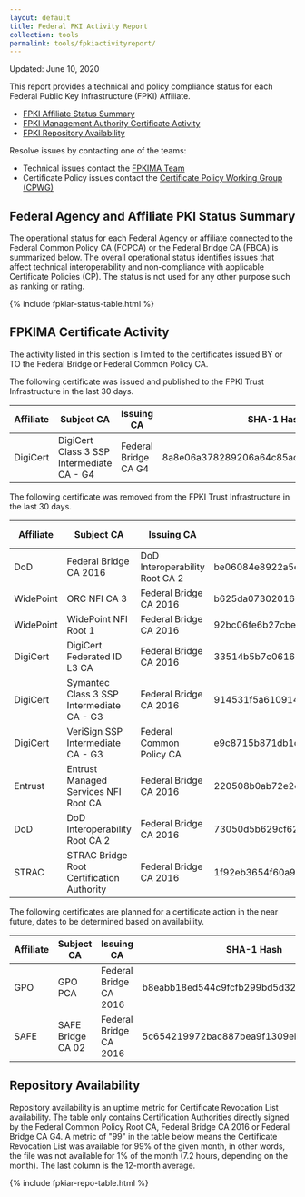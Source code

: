 ```yaml
---
layout: default 
title: Federal PKI Activity Report
collection: tools
permalink: tools/fpkiactivityreport/
---
```


Updated: June 10, 2020

This report provides a technical and policy compliance status for each Federal Public Key Infrastructure (FPKI) Affiliate.

- [FPKI Affiliate Status Summary](#fpki-affiliate-status-summary)
- [FPKI Management Authority Certificate Activity](#fpkima-certificate-activity)
- [FPKI Repository Availability](#repository-availability)

Resolve issues by contacting one of the teams:  

- Technical issues contact the [FPKIMA Team](mailto:fpki-help@gsa.gov) 
- Certificate Policy issues contact the [Certificate Policy Working Group (CPWG)](mailto:fpkipa_cpwg@listserv.gsa.gov)  

## Federal Agency and Affiliate PKI Status Summary
The operational status for each Federal Agency or affiliate connected to the Federal Common Policy CA (FCPCA) or the Federal Bridge CA (FBCA) is summarized below. The overall operational status identifies issues that affect technical interoperability and non-compliance with applicable Certificate Policies (CP). The status is not used for any other purpose such as ranking or rating.

{% include fpkiar-status-table.html %}

## FPKIMA Certificate Activity
The activity listed in this section is limited to the certificates issued BY or TO the Federal Bridge or Federal Common Policy CA.

The following certificate was issued and published to the FPKI Trust Infrastructure in the last 30 days.

| Affiliate | Subject CA | Issuing CA | SHA-1 Hash | Issued Date |
| --------- | ---------- | ---------- | ------ | ------ |
| DigiCert | DigiCert Class 3 SSP Intermediate CA - G4 | Federal Bridge CA G4 | 8a8e06a378289206a64c85ad7dd37846b1ed3aad | 5/14/20 |


The following certificate was removed from the FPKI Trust Infrastructure in the last 30 days.

| Affiliate | Subject CA | Issuing CA | SHA-1 Hash | Expiration Date |
| --------- | ---------- | ---------- | ------ | ------ |
| DoD | Federal Bridge CA 2016 | DoD Interoperability Root CA 2 | be06084e8922a5ea91056e65cbf4b627e7e001fe | 5/9/2020 |
| WidePoint | ORC NFI CA 3 | Federal Bridge CA 2016 | b625da07302016d2837023bab94b6e0d76fc2e45 | 7/17/2021 |
| WidePoint | WidePoint NFI Root 1 | Federal Bridge CA 2016 | 92bc06fe6b27cbe4723f309f34681fc57c8166ce | 8/6/2022 |
| DigiCert | DigiCert Federated ID L3 CA | Federal Bridge CA 2016 | 33514b5b7c0616724d9e174f59d7aa080740b8c3 | 2/28/2022 |
| DigiCert | Symantec Class 3 SSP Intermediate CA - G3 | Federal Bridge CA 2016 | 914531f5a610914005422e56d6711218133b1048 | 10/25/2020 |
| DigiCert | VeriSign SSP Intermediate CA - G3 | Federal Common Policy CA | e9c8715b871db1d87bb65ba2a5bbfa8000df7861 | 12/9/2020 |
| Entrust | Entrust Managed Services NFI Root CA | Federal Bridge CA 2016 | 220508b0ab72e2ee3acaa6a9ef5001c87c523ea4 | 11/16/2020 |
| DoD | DoD Interoperability Root CA 2 | Federal Bridge CA 2016 | 73050d5b629cf6286be972afddfa31d2864b4f35 | 8/6/2022 |
| STRAC | STRAC Bridge Root Certification Authority | Federal Bridge CA 2016 | 1f92eb3654f60a9092811f7948afff45c09a6ca9 | 2/14/2022 |

The following certificates are planned for a certificate action in the near future, dates to be determined based on availability.

| Affiliate | Subject CA | Issuing CA | SHA-1 Hash | Expiration Date | Action |
| --------- | ---------- | ---------- | ---------- | ---------- | -------- |
| GPO | GPO PCA | Federal Bridge CA 2016 | b8eabb18ed544c9fcfb299bd5d322127e6f48d90 | 8/3/2020 | Revocation |
| SAFE | SAFE Bridge CA 02 | Federal Bridge CA 2016 | 5c654219972bac887bea9f1309eb9e052fb7757e | 6/7/2021 | Revocation |


## Repository Availability 
Repository availability is an uptime metric for Certificate Revocation List availability. The table only contains Certification Authorities directly signed by the Federal Common Policy Root CA, Federal Bridge CA 2016 or Federal Bridge CA G4. A metric of "99" in the table below means the Certificate Revocation List was available for 99% of the given month, in other words, the file was not available for 1% of the month (7.2 hours, depending on the month). The last column is the 12-month average.

{% include fpkiar-repo-table.html %}

